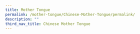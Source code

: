 ```yaml
---
title: Mother Tongue
permalink: /mother-tongue/Chinese-Mother-Tongue/permalink/
description: ""
third_nav_title: Chinese Mother Tongue
---
```


